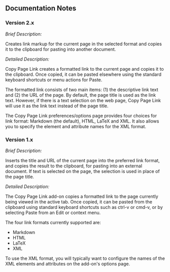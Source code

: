 ## Documentation Notes

### Version 2.x

_Brief Description:_

Creates link markup for the current page in the selected format and copies it to the clipboard for pasting into another document.

_Detailed Description:_

Copy Page Link creates a formatted link to the current page and copies it to the clipboard. Once copied, it can be pasted elsewhere using the standard keyboard shortcuts or menu actions for Paste.

The formatted link consists of two main items: (1) the descriptive link text and (2) the URL of the page. By default, the page title is used as the link text. However, if there is a text selection on the web page, Copy Page Link will use it as the link text instead of the page title.

The Copy Page Link preferences/options page provides four choices for link format: Markdown (the default), HTML, LaTeX and XML. It also allows you to specify the element and attribute names for the XML format.

### Version 1.x

_Brief Description:_

Inserts the title and URL of the current page into the preferred link format, and copies the result to the clipboard, for pasting into an external document. If text is selected on the page, the selection is used in place of the page title.

_Detailed Description:_

The Copy Page Link add-on copies a formatted link to the page currently being viewed in the active tab. Once copied, it can be pasted from the clipboard using standard keyboard shortcuts such as ctrl-v or cmd-v, or by selecting Paste from an Edit or context menu.

The four link formats currently supported are:

* Markdown
* HTML
* LaTeX
* XML

To use the XML format, you will typically want to configure the names of the XML elements and attributes on the add-on's options page.
